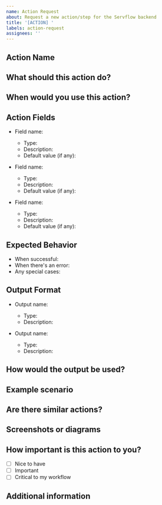 ```yaml
---
name: Action Request
about: Request a new action/step for the Servflow backend
title: '[ACTION] '
labels: action-request
assignees: ''
---
```


## Action Name
<!-- Suggest a name for this new action -->

## What should this action do?
<!-- Describe what you want this action to accomplish -->

## When would you use this action?
<!-- Explain when you would use this action in your workflows -->

## Action Fields
<!-- What fields should this action have? Include names, types, and descriptions -->
- Field name: <!-- e.g., API URL -->
  - Type: <!-- e.g., text, number, dropdown, toggle -->
  - Description: <!-- What this field is for -->
  - Default value (if any): <!-- What should be the default value -->

- Field name:
  - Type:
  - Description:
  - Default value (if any):

- Field name:
  - Type:
  - Description:
  - Default value (if any):

## Expected Behavior
<!-- Describe how the action should behave in different scenarios -->
- When successful:
- When there's an error:
- Any special cases:

## Output Format
<!-- What outputs would you want from this action? -->
- Output name: <!-- e.g., response -->
  - Type: <!-- e.g., object, text, number, array -->
  - Description: <!-- What this output represents -->

- Output name:
  - Type:
  - Description:

## How would the output be used?
<!-- Explain how you would use the action's output in your workflow -->
<!-- e.g., "I would use the response data to populate a database" -->

## Example scenario
<!-- Describe a real-world example of how you'd use this action -->

## Are there similar actions?
<!-- Are there any existing Servflow actions that are similar? How is this different? -->

## Screenshots or diagrams
<!-- If you have any visuals that help explain your idea, add them here (optional) -->

## How important is this action to you?
- [ ] Nice to have
- [ ] Important
- [ ] Critical to my workflow

## Additional information
<!-- Any other details that might help us understand your request -->